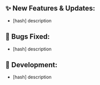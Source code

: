 ## ✨  New Features & Updates:
- [hash] description

## 🐛 Bugs Fixed:
- [hash] description

## 🔧 Development:
- [hash] description